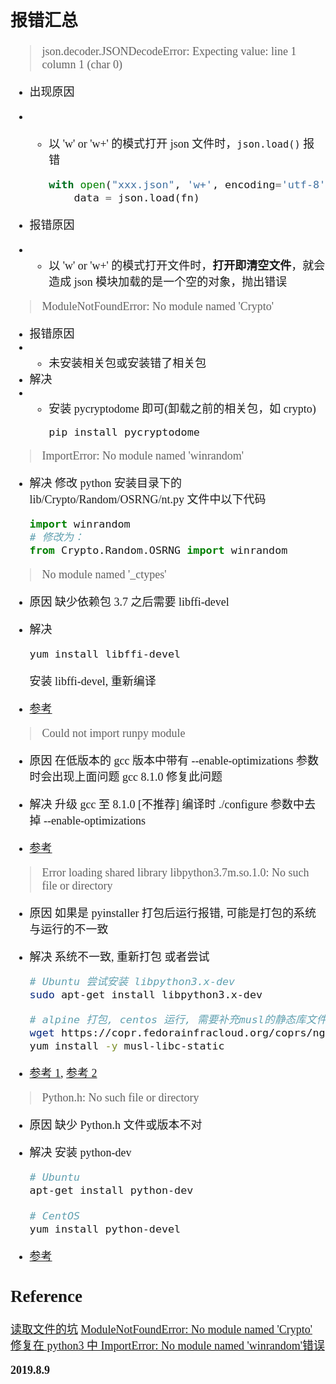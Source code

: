 <font size=4 face='楷体'>

## 报错汇总

> json.decoder.JSONDecodeError: Expecting value: line 1 column 1 (char 0)

- 出现原因
- - 以 'w' or 'w+' 的模式打开 json 文件时，`json.load()` 报错

    ```python
    with open("xxx.json", 'w+', encoding='utf-8') as fn:
        data = json.load(fn)
    ```

- 报错原因

- - 以 'w' or 'w+' 的模式打开文件时，**打开即清空文件**，就会造成 json 模块加载的是一个空的对象，抛出错误

> ModuleNotFoundError: No module named 'Crypto'

- 报错原因
- - 未安装相关包或安装错了相关包
- 解决
- - 安装 pycryptodome 即可(卸载之前的相关包，如 crypto)
    ```shell
    pip install pycryptodome
    ```

> ImportError: No module named 'winrandom'

- 解决
  修改 python 安装目录下的 lib/Crypto/Random/OSRNG/nt.py 文件中以下代码

  ```python
  import winrandom
  # 修改为：
  from Crypto.Random.OSRNG import winrandom
  ```

> No module named '\_ctypes'

- 原因
  缺少依赖包
  3.7 之后需要 libffi-devel

- 解决

  ```bash
  yum install libffi-devel
  ```

  安装 libffi-devel, 重新编译

- [参考](https://blog.csdn.net/qq_36416904/article/details/79316972)

> Could not import runpy module

- 原因
  在低版本的 gcc 版本中带有 --enable-optimizations 参数时会出现上面问题
  gcc 8.1.0 修复此问题

- 解决
  升级 gcc 至 8.1.0 [不推荐]
  编译时 ./configure 参数中去掉 --enable-optimizations
- [参考](https://blog.csdn.net/whatday/article/details/103903955)

> Error loading shared library libpython3.7m.so.1.0: No such file or directory

- 原因
  如果是 pyinstaller 打包后运行报错, 可能是打包的系统与运行的不一致
- 解决
  系统不一致, 重新打包
  或者尝试

  ```bash
  # Ubuntu 尝试安装 libpython3.x-dev
  sudo apt-get install libpython3.x-dev

  # alpine 打包, centos 运行, 需要补充musl的静态库文件
  wget https://copr.fedorainfracloud.org/coprs/ngompa/musl-libc/repo/epel-7/ngompa-musl-libc-epel-7.repo -O /etc/yum.repos.d/ngompa-musl-libc-epel-7.repo
  yum install -y musl-libc-static
  ```

- [参考 1](https://stackoverflow.com/questions/62000977), [参考 2](https://blog.csdn.net/whatday/article/details/111595791)

> Python.h: No such file or directory

- 原因
  缺少 Python.h 文件或版本不对
- 解决
  安装 python-dev

  ```bash
  # Ubuntu
  apt-get install python-dev

  # CentOS
  yum install python-devel
  ```

- [参考](https://blog.csdn.net/chenyulancn/article/details/8025847)

## Reference

[读取文件的坑](https://blog.csdn.net/longzhinuhou/article/details/86634949)
[ModuleNotFoundError: No module named 'Crypto'](https://www.cnblogs.com/tanghuang/p/9869092.html)
[修复在 python3 中 ImportError: No module named 'winrandom'错误](https://www.jianshu.com/p/532dbf349b3e)

**2019.8.9**
